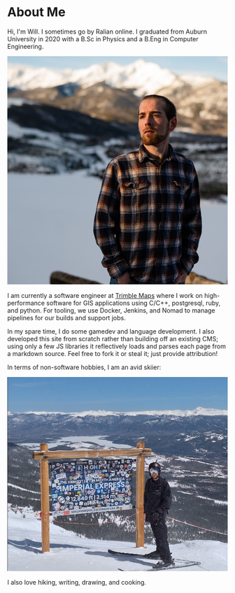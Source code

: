 # About Me

Hi, I'm Will. I sometimes go by Ralian online. I graduated from Auburn University in 2020 with a B.Sc in Physics and a B.Eng in Computer Engineering.

![self-portrait](assets/image-20240709.png)

I am currently a software engineer at [Trimble Maps](https://maps.trimble.com/) where I work on high-performance software for GIS applications using C/C++, postgresql, ruby, and python. For tooling, we use Docker, Jenkins, and Nomad to manage pipelines for our builds and support jobs.

In my spare time, I do some gamedev and language development. I also developed this site from scratch rather than building off an existing CMS; using only a few JS libraries it reflectively loads and parses each page from a markdown source. Feel free to fork it or steal it; just provide attribution!

In terms of non-software hobbies, I am an avid skiier:

![image-20240627015705521](assets/image-20240627015705521.png)

I also love hiking, writing, drawing, and cooking.